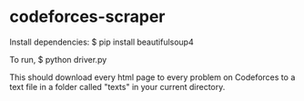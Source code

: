 # codeforces-scraper

Install dependencies:
  $ pip install beautifulsoup4

To run,
  $ python driver.py
  
This should download every html page to every problem on Codeforces to a text file in a folder
called "texts" in your current directory.
